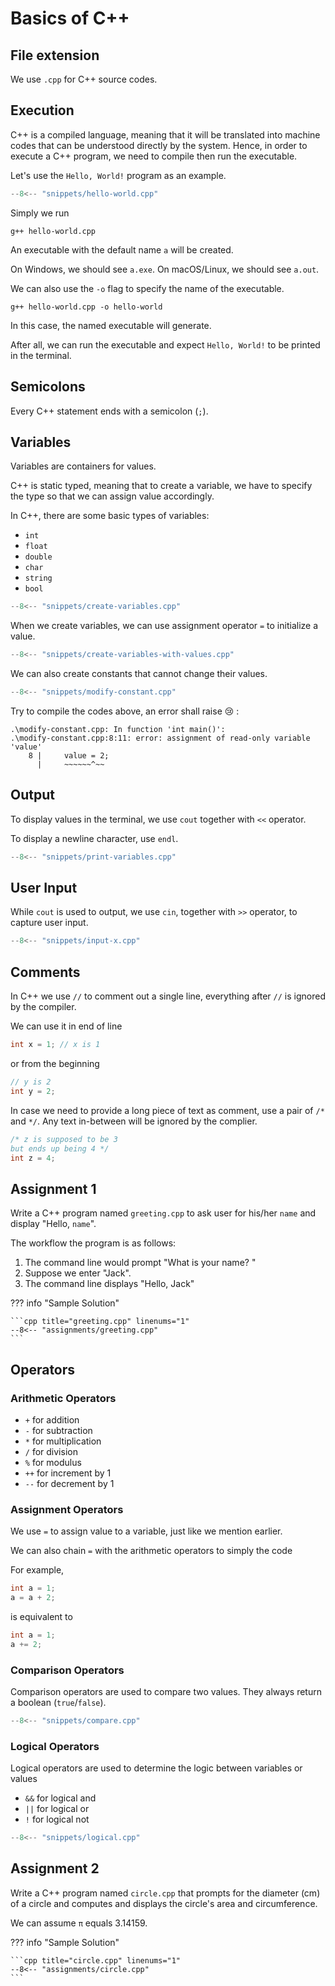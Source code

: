 # Basics of C++

## File extension

We use `.cpp` for C++ source codes.

## Execution

C++ is a compiled language, meaning that it will be translated into machine codes that can be understood directly by the system.
Hence, in order to execute a C++ program, we need to compile then run the executable.

Let's use the `Hello, World!` program as an example.

```cpp title="hello-world.cpp" linenums="1"
--8<-- "snippets/hello-world.cpp"
```

Simply we run

    g++ hello-world.cpp

An executable with the default name `a` will be created.

On Windows, we should see `a.exe`. On macOS/Linux, we should see `a.out`.

We can also use the `-o` flag to specify the name of the executable.

    g++ hello-world.cpp -o hello-world

In this case, the named executable will generate.

After all, we can run the executable and expect `Hello, World!` to be printed in the terminal.

## Semicolons

Every C++ statement ends with a semicolon (`;`).

## Variables

Variables are containers for values.

C++ is static typed, meaning that to create a variable, we have to specify the type so that we can assign value accordingly.

In C++, there are some basic types of variables:

- `int`
- `float`
- `double`
- `char`
- `string`
- `bool`

```cpp title="create-variables.cpp" linenums="1"
--8<-- "snippets/create-variables.cpp"
```

When we create variables, we can use assignment operator `=` to initialize a value.

```cpp title="create-variables-with-values.cpp" linenums="1"
--8<-- "snippets/create-variables-with-values.cpp"
```

We can also create constants that cannot change their values.

```cpp title="modify-constant.cpp" linenums="1"
--8<-- "snippets/modify-constant.cpp"
```

Try to compile the codes above, an error shall raise :cry: :

```terminal
.\modify-constant.cpp: In function 'int main()':
.\modify-constant.cpp:8:11: error: assignment of read-only variable 'value'
    8 |     value = 2;
      |     ~~~~~~^~~
```

## Output

To display values in the terminal, we use `cout` together with `<<` operator.

To display a newline character, use `endl`.

```cpp title="print-variables.cpp" linenums="1"
--8<-- "snippets/print-variables.cpp"
```

## User Input

While `cout` is used to output, we use `cin`, together with `>>` operator, to capture user input.

```cpp title="input-x.cpp" linenums="1"
--8<-- "snippets/input-x.cpp"
```

## Comments

In C++ we use `//` to comment out a single line, everything after `//` is ignored by the compiler.

We can use it in end of line

```cpp linenums="1"
int x = 1; // x is 1
```

or from the beginning

```cpp linenums="1"
// y is 2
int y = 2;
```

In case we need to provide a long piece of text as comment, use a pair of `/*` and `*/`.
Any text in-between will be ignored by the complier.

```cpp linenums="1"
/* z is supposed to be 3
but ends up being 4 */
int z = 4;
```

## Assignment 1

Write a C++ program named `greeting.cpp` to ask user for his/her `name` and display "Hello, `name`".

The workflow the program is as follows:

1. The command line would prompt "What is your name? "
2. Suppose we enter "Jack".
3. The command line displays "Hello, Jack"

??? info "Sample Solution"

    ```cpp title="greeting.cpp" linenums="1"
    --8<-- "assignments/greeting.cpp"
    ```

## Operators

### Arithmetic Operators

- `+` for addition
- `-` for subtraction
- `*` for multiplication
- `/` for division
- `%` for modulus
- `++` for increment by 1
- `--` for decrement by 1

### Assignment Operators

We use `=` to assign value to a variable, just like we mention earlier.

We can also chain `=` with the arithmetic operators to simply the code

For example,

```cpp
int a = 1;
a = a + 2;
```

is equivalent to

```cpp
int a = 1;
a += 2;
```

### Comparison Operators

Comparison operators are used to compare two values. They always return a boolean (`true`/`false`).

```cpp title="compare.cpp" linenums="1"
--8<-- "snippets/compare.cpp"
```

### Logical Operators

Logical operators are used to determine the logic between variables or values

- `&&` for logical and
- `||` for logical or
- `!` for logical not

```cpp title="logical.cpp" linenums="1"
--8<-- "snippets/logical.cpp"
```

## Assignment 2

Write a C++ program named `circle.cpp` that prompts for the diameter (cm) of a circle and computes and displays the circle's area and circumference.

We can assume `π` equals 3.14159.

??? info "Sample Solution"

    ```cpp title="circle.cpp" linenums="1"
    --8<-- "assignments/circle.cpp"
    ```
